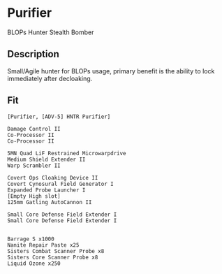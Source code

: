 # Purifier

BLOPs Hunter Stealth Bomber

## Description

Small/Agile hunter for BLOPs usage, primary benefit is the ability to lock immediately after decloaking.

## Fit

```
[Purifier, [ADV-5] HNTR Purifier]

Damage Control II
Co-Processor II
Co-Processor II

5MN Quad LiF Restrained Microwarpdrive
Medium Shield Extender II
Warp Scrambler II

Covert Ops Cloaking Device II
Covert Cynosural Field Generator I
Expanded Probe Launcher I
[Empty High slot]
125mm Gatling AutoCannon II

Small Core Defense Field Extender I
Small Core Defense Field Extender I


Barrage S x1000
Nanite Repair Paste x25
Sisters Combat Scanner Probe x8
Sisters Core Scanner Probe x8
Liquid Ozone x250
```